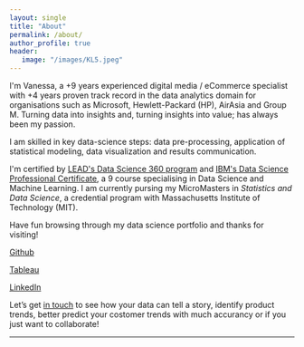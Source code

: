 ```yaml
---
layout: single
title: "About"
permalink: /about/
author_profile: true
header:
   image: "/images/KL5.jpeg"
---
```


I'm Vanessa, a +9 years experienced digital media / eCommerce specialist with +4 years proven track record in the data analytics domain for organisations such as Microsoft, Hewlett-Packard (HP), AirAsia and Group M. Turning data into insights and, turning insights into value; has always been my passion. 

I am skilled in key data-science steps: data pre-processing, application of statistical modeling, data visualization and results communication. 

I'm certified by [LEAD's Data Science 360 program](https://drive.google.com/file/d/1vampVS6D48Lu1LdUm8_HOpgf3swUv8N-/view) and [IBM's Data Science Professional Certificate](https://www.coursera.org/account/accomplishments/specialization/95MKH4XSL2XA), a 9 course specialising in Data Science and Machine Learning. I am currently pursing my MicroMasters in *Statistics and Data Science*, a credential program with Massachusetts Institute of Technology (MIT).

Have fun browsing through my data science portfolio and thanks for visiting!

[Github](http://bit.ly/2HfYIh0)

[Tableau](http://bit.ly/2KY4ftohome)

[LinkedIn](http://bit.ly/2KJr8Su)

Let’s get [in touch](mailto:vanessamiranda0@gmail.com) to see how your data can tell a story, identify product trends, better predict your costomer trends with much accurancy or if you just want to collaborate!  

 


---
